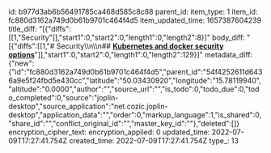 id: b977d3ab6b56491785ca468d585c8c88
parent_id: 
item_type: 1
item_id: fc880d3162a749d0b61b9701c464f4d5
item_updated_time: 1657387604239
title_diff: "[{\"diffs\":[[1,\"Security\"]],\"start1\":0,\"start2\":0,\"length1\":0,\"length2\":8}]"
body_diff: "[{\"diffs\":[[1,\"# Security\\\n\\\n## [**Kubernetes and docker security options**](https://dzone.com/articles/learning-by-auditing-kubernetes-manifests)\"]],\"start1\":0,\"start2\":0,\"length1\":0,\"length2\":129}]"
metadata_diff: {"new":{"id":"fc880d3162a749d0b61b9701c464f4d5","parent_id":"54f4252611d6436a9e5f24fbd5e430cc","latitude":"50.03430920","longitude":"15.78119940","altitude":"0.0000","author":"","source_url":"","is_todo":0,"todo_due":0,"todo_completed":0,"source":"joplin-desktop","source_application":"net.cozic.joplin-desktop","application_data":"","order":0,"markup_language":1,"is_shared":0,"share_id":"","conflict_original_id":"","master_key_id":""},"deleted":[]}
encryption_cipher_text: 
encryption_applied: 0
updated_time: 2022-07-09T17:27:41.754Z
created_time: 2022-07-09T17:27:41.754Z
type_: 13